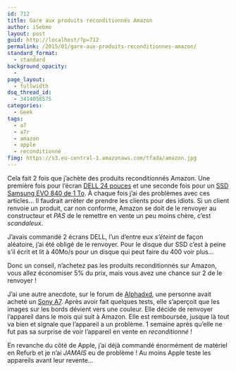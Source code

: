 ```yaml
---
id: 712
title: Gare aux produits reconditionnés Amazon
author: iSebmo
layout: post
guid: http://localhost/?p=712
permalink: /2015/01/gare-aux-produits-reconditionnes-amazon/
standard_format:
  - standard
background_opacity:
  - 
page_layout:
  - fullwidth
dsq_thread_id:
  - 3414056575
categories:
  - Geek
tags:
  - a7
  - a7r
  - amazon
  - apple
  - reconditionné
fimg: https://s3.eu-central-1.amazonaws.com/tfada/amazon.jpg
---
```

Cela fait 2 fois que j’achète des produits reconditionnés Amazon. Une première fois pour l’écran [DELL 24 pouces][1] et une seconde fois pour un [SSD Samsung EVO 840 de 1 To][2]. À chaque fois j’ai des problèmes avec ces articles… Il faudrait arrêter de prendre les clients pour des idiots. Si un client renvoie un produit, car non conforme, Amazon se doit de le renvoyer au constructeur et *PAS* de le remettre en vente un peu moins chère, c’est *scandaleux*.

J’avais commandé 2 écrans DELL, l’un d’entre eux *s’éteint* de façon aléatoire, j’ai été obligé de le renvoyer. Pour le disque dur SSD c’est à peine s’il écrit et lit à 40Mo/s pour un disque qui peut faire du 400 voir plus…

Donc un conseil, n’achetez pas les produits reconditionnés sur Amazon, vous allez économiser 5% du prix, mais vous avez une chance sur 2 de le renvoyer !

J’ai une autre anecdote, sur le forum de [Alphadxd][3], une personne avait acheté un [Sony A7][4]. Après avoir fait quelques tests, elle s’aperçoit que les images sur les bords dévient vers une couleur. Elle décide de renvoyer l’appareil dans le mois qui suit à Amazon. Elle est remboursée, jusque là tout va bien et signale que l’appareil a un problème. 1 semaine après qu’elle ne fut pas sa surprise de voir l’appareil en vente en *reconditionné* !

En revanche du côté de Apple, j’ai déjà commandé énormément de matériel en Refurb et je n’ai *JAMAIS* eu de problème ! Au moins Apple teste les appareils avant leur revente…

 [1]: http://www.amazon.fr/Dell-U2414H-Ecran-Moniteur-Display/dp/B00H3JIGHA/ref=sr_1_1?ie=UTF8&qid=1421078518&sr=8-1&keywords=dell+24&tag=tfadafr-21
 [2]: http://www.amazon.fr/Samsung-MZ-7TE1T0BW-Disque-Flash-interne/dp/B00E3W16OU/ref=sr_1_2?ie=UTF8&qid=1421078579&sr=8-2&keywords=evo+840&tag=tfadafr-21
 [3]: www.alphadxd.fr/
 [4]: http://localhost/2013/11/le-petit-sony-a7r/ "Le petit Sony A7r"